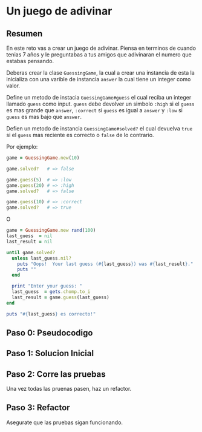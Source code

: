 # Un juego de adivinar

## Resumen

En este reto vas a crear un juego de adivinar. Piensa en terminos de cuando tenias 7 años y le preguntabas a tus amigos que adivinaran el numero que estabas pensando.

Deberas crear la clase `GuessingGame`, la cual a crear una instancia de esta la inicializa con una varible de instancia `answer` la cual tiene un integer como valor.

Define un metodo de instacia `GuessingGame#guess` el cual reciba un integer llamado `guess` como input. `guess` debe devolver un simbolo `:high` si el `guess` es mas grande que `answer`, `:correct` si `guess` es igual a `answer` y `:low` si `guess` es mas bajo que `answer`.

Defien un metodo de instancia `GuessingGame#solved?` el cual devuelva `true` si el `guess` mas reciente es correcto o `false` de lo contrario.

Por ejemplo:

```ruby
game = GuessingGame.new(10)

game.solved?   # => false

game.guess(5)  # => :low
game.guess(20) # => :high
game.solved?   # => false

game.guess(10) # => :correct
game.solved?   # => true
```

O

```ruby
game = GuessingGame.new rand(100)
last_guess  = nil
last_result = nil

until game.solved?
  unless last_guess.nil?
    puts "Oops!  Your last guess (#{last_guess}) was #{last_result}."
    puts ""
  end

  print "Enter your guess: "
  last_guess  = gets.chomp.to_i
  last_result = game.guess(last_guess)
end

puts "#{last_guess} es correcto!"
```

## Paso 0: Pseudocodigo

## Paso 1: Solucion Inicial

## Paso 2: Corre las pruebas
Una vez todas las pruenas pasen, haz un refactor.

## Paso 3: Refactor
Asegurate que las pruebas sigan funcionando.
